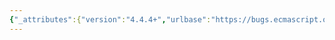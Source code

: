 ```yaml
---
{"_attributes":{"version":"4.4.4+","urlbase":"https://bugs.ecmascript.org/","maintainer":"dherman@mozilla.com"},"bug":{"bug_id":1203,"creation_ts":"2013-01-21 18:35:00 -0800","short_desc":"10.1: odd indenting","delta_ts":"2013-03-08 14:44:26 -0800","product":"Draft for 6th Edition","component":"editorial issue","version":"Rev 13: December 21, 2012 Draft","rep_platform":"All","op_sys":"All","bug_status":"RESOLVED","resolution":"FIXED","priority":"Normal","bug_severity":"minor","everconfirmed":true,"reporter":{"uid":"jmdyck","name":"Michael Dyck"},"assigned_to":{"uid":"allen","name":"Allen Wirfs-Brock"},"long_desc":[{"commentid":3132,"comment_count":0,"who":{"uid":"jmdyck","name":"Michael Dyck"},"bug_when":"2013-01-21 18:35:59 -0800","thetext":"In 10.1 \"Types of Executable Code\",\nthe items for \"Function code\" and \"Generator code\"\nare indented further than the other items, for no apparent reason.\n\n(Also, in each of those two cases, the text of the first line is shifted left, taking it closer to the bullet and un-aligning it from the subsequent lines.)\n\n(Presumably, you also need to change the preamble about \"three types\" of code.)"},{"commentid":3226,"comment_count":1,"who":{"uid":"allen","name":"Allen Wirfs-Brock"},"bug_when":"2013-02-25 15:47:45 -0800","thetext":"fixed in rev 14 editor's draft"},{"commentid":3371,"comment_count":2,"who":{"uid":"allen","name":"Allen Wirfs-Brock"},"bug_when":"2013-03-08 14:44:26 -0800","thetext":"in Rev 14 draft"}]}}
---
```


